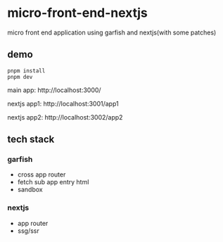 # micro-front-end-nextjs

micro front end application using garfish and nextjs(with some patches)

## demo

```
pnpm install
pnpm dev
```

main app: http://localhost:3000/

nextjs app1: http://localhost:3001/app1

nextjs app2: http://localhost:3002/app2
## tech stack
### garfish

- cross app router
- fetch sub app entry html
- sandbox

### nextjs

- app router
- ssg/ssr
